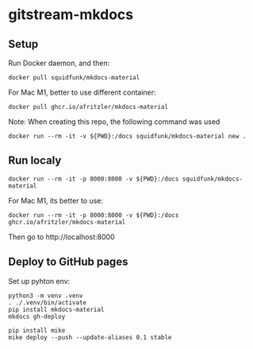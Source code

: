 # gitstream-mkdocs

## Setup

Run Docker daemon, and then:

```
docker pull squidfunk/mkdocs-material
```

For Mac M1, better to use different container:
```
docker pull ghcr.io/afritzler/mkdocs-material
```

Note: When creating this repo, the following command was used
```
docker run --rm -it -v ${PWD}:/docs squidfunk/mkdocs-material new .
```

## Run localy

```
docker run --rm -it -p 8000:8000 -v ${PWD}:/docs squidfunk/mkdocs-material
```

For Mac M1, its better to use:
```
docker run --rm -it -p 8000:8000 -v ${PWD}:/docs ghcr.io/afritzler/mkdocs-material
```

Then go to http://localhost:8000

## Deploy to GitHub pages

Set up pyhton env:

```
python3 -m venv .venv
. ./.venv/bin/activate
pip install mkdocs-material
mkdocs gh-deploy

pip install mike
mike deploy --push --update-aliases 0.1 stable
```
